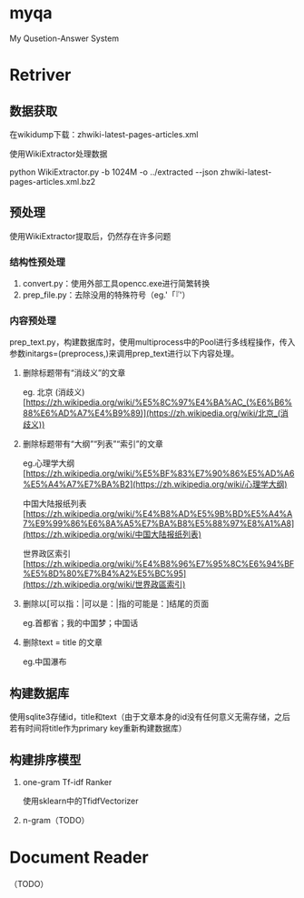 # myqa
My Qusetion-Answer System

# Retriver

## 数据获取

在wikidump下载：zhwiki-latest-pages-articles.xml

使用WikiExtractor处理数据

python WikiExtractor.py -b 1024M -o ../extracted --json zhwiki-latest-pages-articles.xml.bz2

## 预处理

使用WikiExtractor提取后，仍然存在许多问题

### 结构性预处理

1. convert.py：使用外部工具opencc.exe进行简繁转换
2. prep_file.py：去除没用的特殊符号（eg.'「『'）

### 内容预处理

prep_text.py，构建数据库时，使用multiprocess中的Pool进行多线程操作，传入参数initargs=(preprocess,)来调用prep_text进行以下内容处理。

1. 删除标题带有“消歧义”的文章

   eg. 北京 (消歧义)[https://zh.wikipedia.org/wiki/%E5%8C%97%E4%BA%AC_(%E6%B6%88%E6%AD%A7%E4%B9%89)](https://zh.wikipedia.org/wiki/北京_(消歧义))

2. 删除标题带有“大纲”“列表”“索引”的文章

   eg.心理学大纲[https://zh.wikipedia.org/wiki/%E5%BF%83%E7%90%86%E5%AD%A6%E5%A4%A7%E7%BA%B2](https://zh.wikipedia.org/wiki/心理学大纲)

   中国大陆报纸列表[https://zh.wikipedia.org/wiki/%E4%B8%AD%E5%9B%BD%E5%A4%A7%E9%99%86%E6%8A%A5%E7%BA%B8%E5%88%97%E8%A1%A8](https://zh.wikipedia.org/wiki/中国大陆报纸列表)

   世界政区索引[https://zh.wikipedia.org/wiki/%E4%B8%96%E7%95%8C%E6%94%BF%E5%8D%80%E7%B4%A2%E5%BC%95](https://zh.wikipedia.org/wiki/世界政區索引)

3. 删除以[可以指：|可以是：|指的可能是：]结尾的页面

   eg.首都省；我的中国梦；中国话

4. 删除text = title 的文章

   eg.中国瀑布

## 构建数据库

使用sqlite3存储id，title和text（由于文章本身的id没有任何意义无需存储，之后若有时间将title作为primary key重新构建数据库）

## 构建排序模型

1. one-gram Tf-idf Ranker

   使用sklearn中的TfidfVectorizer

2. n-gram（TODO）

# Document Reader

（TODO）
